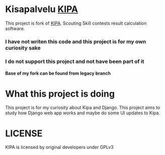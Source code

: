 # Kisapalvelu [KIPA](http://sourceforge.net/projects/tupa2/)

This project is fork of [KIPA](http://sourceforge.net/projects/tupa2/).
Scouting Skill contests result calculation software.

### I have not writen this code and this project is for my own curiosity sake

### I do not support this project and not have been part of it

#### Base of my fork can be found from legacy branch

# What this project is doing

This project is for my curiosity about Kipa and Django. This project aims to study how Django web app works and maybe do some UI updates to Kipa.

# LICENSE

KIPA is licensed by original developers under GPLv3


